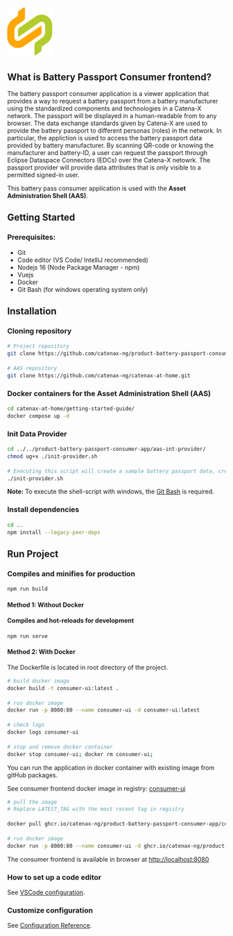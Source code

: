 # ![Product Battery Passport Consumer Application (Frontend)](./docs/catena-x-logo.svg)  

## What is Battery Passport Consumer frontend?

The battery passport consumer application is a viewer application that provides a way to request a battery passport from a battery manufacturer using the standardized components and technologies in a Catena-X network. The passport will be displayed in a human-readable from to any browser. The data exchange standards given by Catena-X are used to provide the battery passport to different personas (roles) in the network.
In particular, the appliction is used to access the battery passport data provided by battery manufacturer. By scanning QR-code or knowing the manufacturer and battery-ID, a user can request the passport  through Eclipse Dataspace Connectors (EDCs) over the Catena-X netowrk. The passport provider will provide data attributes that is only visible to a permitted signed-in user.

This battery pass consumer application is used with the **Asset Administration Shell (AAS)**.

## Getting Started

### Prerequisites:

- Git
- Code editor (VS Code/ IntelliJ recommended)
- Nodejs 16 (Node Package Manager - npm)
- Vuejs
- Docker
- Git Bash (for windows operating system only)

## Installation
### Cloning repository

```bash
# Project repository
git clone https://github.com/catenax-ng/product-battery-passport-consumer-app.git

# AAS repository
git clone https://github.com/catenax-ng/catenax-at-home.git
```

### Docker containers for the Asset Administration Shell (AAS)

```bash
cd catenax-at-home/getting-started-guide/
docker compose up -d
```

### Init Data Provider

```bash
cd ../../product-battery-passport-consumer-app/aas-int-provider/
chmod ug+x ./init-provider.sh

# Executing this script will create a sample battery passport data, create EDC asset, policies, contract definitions and register it as a digital twin inside registry.
./init-provider.sh
```

**Note:** To execute the shell-script with windows, the [Git Bash](https://gitforwindows.org/) is required.

### Install dependencies

```bash
cd ..
npm install --legacy-peer-deps
```

## Run Project

### Compiles and minifies for production

```bash
npm run build
```
#### Method 1: Without Docker

#### Compiles and hot-reloads for development

```bash
npm run serve
```

#### Method 2: With Docker

The Dockerfile is located in root directory of the project.

```bash
# build docker image
docker build -t consumer-ui:latest .

# run docker image
docker run -p 8080:80 --name consumer-ui -d consumer-ui:latest

# check logs
docker logs consumer-ui

# stop and remove docker container
docker stop consumer-ui; docker rm consumer-ui;
```
You can run the application in docker container with existing image from gitHub packages.

See consumer frontend docker image in registry: [consumer-ui](https://github.com/catenax-ng/product-battery-passport-consumer-app/pkgs/container/product-battery-passport-consumer-app%2Fconsumer-ui)

```bash
# pull the image 
# Replace LATEST_TAG with the most recent tag in registry

docker pull ghcr.io/catenax-ng/product-battery-passport-consumer-app/consumer-ui:LATEST_TAG

# run docker image
docker run -p 8080:80 --name consumer-ui -d ghcr.io/catenax-ng/product-battery-passport-consumer-app/consumer-ui:LATEST_TAG
```
The consumer frontend is available in browser at [http://localhost:8080](http://localhost:8080)


### How to set up a code editor

See [VSCode configuration](https://confluence.catena-x.net/pages/viewpage.action?pageId=55009683).

### Customize configuration

See [Configuration Reference](https://cli.vuejs.org/config/).
